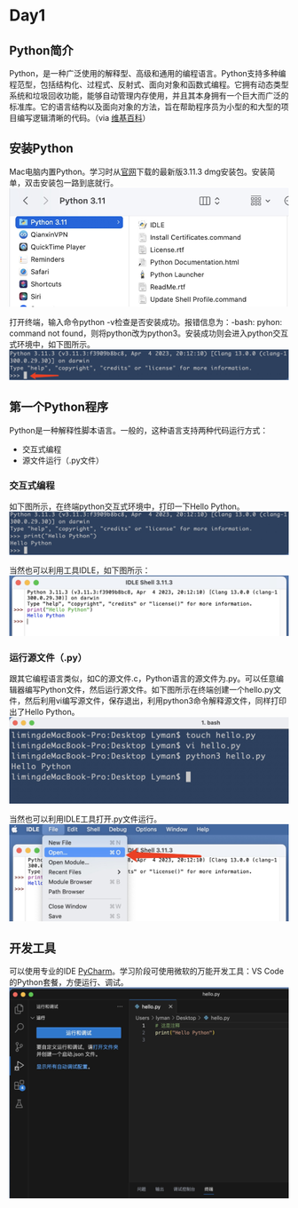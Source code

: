 # Day1

## Python简介

Python，是一种广泛使用的解释型、高级和通用的编程语言。Python支持多种编程范型，包括结构化、过程式、反射式、面向对象和函数式编程。它拥有动态类型系统和垃圾回收功能，能够自动管理内存使用，并且其本身拥有一个巨大而广泛的标准库。它的语言结构以及面向对象的方法，旨在帮助程序员为小型的和大型的项目编写逻辑清晰的代码。（via [维基百科](https://zh.wikipedia.org/wiki/Python)）

## 安装Python

Mac电脑内置Python。学习时从[官网](https://www.python.org/)下载的最新版3.11.3 dmg安装包。安装简单，双击安装包一路到底就行。
![Python3.11](https://github.com/FreakLee/PythonLearning/blob/main/Screenshot/Day1/1.jpg)

打开终端，输入命令python -v检查是否安装成功。报错信息为：-bash: pyhon: command not found，则将python改为python3。安装成功则会进入python交互式环境中，如下图所示。
![安装成功提示](https://github.com/FreakLee/PythonLearning/blob/main/Screenshot/Day1/2.jpg)

## 第一个Python程序

Python是一种解释性脚本语言。一般的，这种语言支持两种代码运行方式：
* 交互式编程
* 源文件运行（.py文件）

### 交互式编程

如下图所示，在终端python交互式环境中，打印一下Hello Python。
![Python交互式](https://github.com/FreakLee/PythonLearning/blob/main/Screenshot/Day1/3.jpg)

当然也可以利用工具IDLE，如下图所示：
![IDLE](https://github.com/FreakLee/PythonLearning/blob/main/Screenshot/Day1/4.jpg)

### 运行源文件（.py）

跟其它编程语言类似，如C的源文件.c，Python语言的源文件为.py。可以任意编辑器编写Python文件，然后运行源文件。如下图所示在终端创建一个hello.py文件，然后利用vi编写源文件，保存退出，利用python3命令解释源文件，同样打印出了Hello Python。
![源文件运行](https://github.com/FreakLee/PythonLearning/blob/main/Screenshot/Day1/5.jpg)

当然也可以利用IDLE工具打开.py文件运行。
![IDLE运行.py文件](https://github.com/FreakLee/PythonLearning/blob/main/Screenshot/Day1/6.jpg)

## 开发工具

可以使用专业的IDE [PyCharm](https://www.jetbrains.com/pycharm/)。学习阶段可使用微软的万能开发工具：VS Code的Python套餐，方便运行、调试。
![VS Code](https://github.com/FreakLee/PythonLearning/blob/main/Screenshot/Day1/7.jpg)
